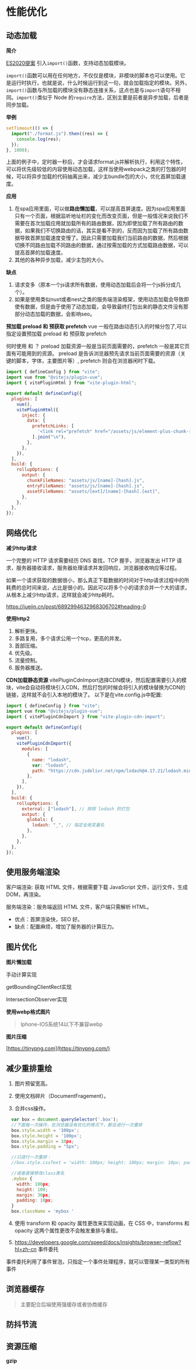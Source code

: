 # 性能优化

## 动态加载

**简介**

[ES2020提案](https://github.com/tc39/proposal-dynamic-import) 引入`import()`函数，支持动态加载模块。

`import()`函数可以用在任何地方，不仅仅是模块，非模块的脚本也可以使用。它是运行时执行，也就是说，什么时候运行到这一句，就会加载指定的模块。另外，`import()`函数与所加载的模块没有静态连接关系，这点也是与`import`语句不相同。`import()`类似于 Node 的`require`方法，区别主要是前者是异步加载，后者是同步加载。

**举例**

```js
setTimeout(() => {
  import("./format.js").then((res) => {
    console.log(res);
  });
}, 1000);
```

上面的例子中，定时器一秒后，才会请求format.js并解析执行，利用这个特性，可以将优先级较低的内容使用动态加载，这样当使用webpack之类的打包器的时候，可以将异步加载的代码抽离出来，减少主bundle包的大小，优化首屏加载速度。

**应用**

1. 在spa应用里面，可以做**路由懒加载**，可以提高首屏速度。因为spa应用里面只有一个页面，根据监听地址栏的变化而改变页面，但是一般情况来说我们不需要在首次加载应用就加载所有的路由数据，因为即使加载了所有路由的数据，如果我们不切换路由的话，其实是看不到的，反而因为加载了所有路由数据导致首屏加载速度变慢了。因此只需要加载我们当前路由的数据，然后根据切换不同路由加载不同路由的数据，通过按需加载的方式加载路由数据，可以提高首屏的加载速度。
2. 其他的各种异步加载，减少主包的大小。

**缺点**

1. 请求变多（原本一个js请求所有数据，使用动态加载后会将一个js拆分成几个）。
2. 如果是使用类似nuxt或者nest之类的服务端渲染框架，使用动态加载会导致即使有数据，但是由于使用了动态加载，会导致最终打包出来的静态文件没有那部分动态加载的数据，会影响seo。

**预加载 preload 和 预获取 prefetch**
vue 一般在路由动态引入的时候分包了,可以指定设置预加载 preload 和 预获取 prefetch

何时使用 <link rel="preload"> 和 <link rel="prefetch"> ？
preload 加载资源一般是当前页面需要的，prefetch 一般是其它页面有可能用到的资源。
preload 是告诉浏览器预先请求当前页面需要的资源（关键的脚本，字体，主要图片等）, prefetch 则会在浏览器闲时下载。

```js
import { defineConfig } from "vite";
import vue from "@vitejs/plugin-vue";
import { vitePluginHtml } from "vite-plugin-html";

export default defineConfig({
  plugins: [
    vue(),
    vitePluginHtml({
      inject: {
        data: {
          prefetchLinks: [
            '<link rel="prefetch" href="/assets/js/element-plus-chunk-[hash].js">', // 示例
          ].join("\n"),
        },
      },
    }),
  ],
  build: {
    rollupOptions: {
      output: {
        chunkFileNames: "assets/js/[name]-[hash].js",
        entryFileNames: "assets/js/[name]-[hash].js",
        assetFileNames: "assets/[ext]/[name]-[hash].[ext]",
      },
    },
  },
});
```

## 网络优化

**减少http请求**

一个完整的 HTTP 请求需要经历 DNS 查找，TCP 握手，浏览器发出 HTTP 请求，服务器接收请求，服务器处理请求并发回响应，浏览器接收响应等过程。

如果一个请求获取的数据很小，那么真正下载数据的时间对于http请求过程中的所耗费的总时间来说，占比是很小的。因此可以将多个小的请求合并一个大的请求，从根本上减少http请求，这样就会减少http耗时。

https://juejin.cn/post/6892994632968306702#heading-0

**使用http2**

1. 解析更快。
2. 多路复用，多个请求公用一个tcp，更高的并发。
3. 首部压缩。
4. 优先级。
5. 流量控制。
6. 服务器推送。

**CDN加载静态资源**
vitePluginCdnImport选择CDN模块，然后配置需要引入的模块，vite会自动将模块引入CDN，然后打包的时候会将引入的模块替换为CDN的链接，这样就不会引入本地的模块了。
以下是在vite.config.js中配置:
```js
import { defineConfig } from "vite";
import vue from "@vitejs/plugin-vue";
import { vitePluginCdnImport } from "vite-plugin-cdn-import";

export default defineConfig({
  plugins: [
    vue(),
    vitePluginCdnImport({
      modules: [
        {
          name: "lodash",
          var: "lodash",
          path: "https://cdn.jsdelivr.net/npm/lodash@4.17.21/lodash.min.js",
        },
      ],
    }),
  ],
  build: {
    rollupOptions: {
      external: ["lodash"], // 排除 lodash 的打包
      output: {
        globals: {
          lodash: "_", // 指定全局变量名
        },
      },
    },
  },
});
```

## 使用服务端渲染

客户端渲染: 获取 HTML 文件，根据需要下载 JavaScript 文件，运行文件，生成 DOM，再渲染。

服务端渲染：服务端返回 HTML 文件，客户端只需解析 HTML。

- 优点：首屏渲染快，SEO 好。
- 缺点：配置麻烦，增加了服务器的计算压力。

## 图片优化

**图片懒加载**

手动计算实现

getBoundingClientRect实现

 IntersectionObserver实现

**使用webp格式图片**

> Iphone-IOS系统14以下不兼容webp

**图片压缩**

[https://tinypng.com](https://tinypng.com/)

## 减少重排重绘

1. 图片预留宽高。

2. 使用文档碎片（DocumentFragement）。

3. 合并css操作。

```js
  var box = document.querySelector('.box');
  //下面每一次操作，在浏览器没有优化的情况下，都会进行一次重排
  box.style.width = '100px';
  box.style.height = '100px';
  box.style.margin = 10px;
  box.style.padding = "5px";

  //只进行一次重排：
  //box.style.cssText = 'width: 100px; height: 100px; margin: 10px; padding: 5px;';

  //或者直接修改class类名
  .mybox {
    width: 100px;
    height: 100;
    margin: 30px;
    padding: 10px;
  }
  box.className = 'mybox '
```

4. 使用 transform 和 opacity 属性更改来实现动画，在 CSS 中，transforms 和 opacity 这两个属性更改不会触发重排与重绘。

5. https://developers.google.com/speed/docs/insights/browser-reflow?hl=zh-cn
事件委托

事件委托利用了事件冒泡，只指定一个事件处理程序，就可以管理某一类型的所有事件

## 浏览器缓存

> 主要配合后端使用强缓存或者协商缓存

## 防抖节流

## 资源压缩

**gzip**